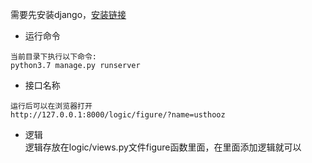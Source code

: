 需要先安装django，[安装链接](https://github.com/usthooz/program_lan/tree/master/python/testapi#%E4%BD%BF%E7%94%A8django%E5%88%9B%E5%BB%BAapi)  

- 运行命令
```
当前目录下执行以下命令:
python3.7 manage.py runserver
```

- 接口名称
```
运行后可以在浏览器打开
http://127.0.0.1:8000/logic/figure/?name=usthooz
```

- 逻辑  
逻辑存放在logic/views.py文件figure函数里面，在里面添加逻辑就可以
